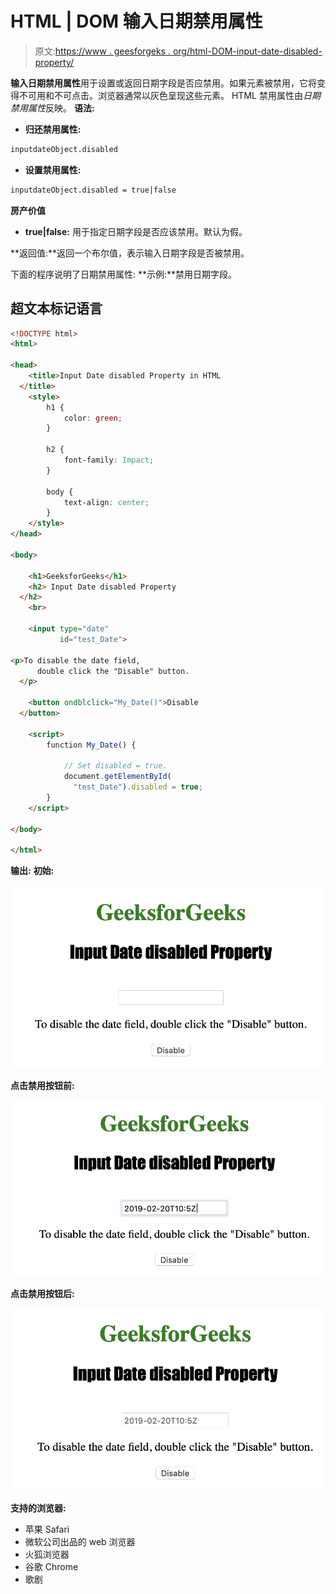 # HTML | DOM 输入日期禁用属性

> 原文:[https://www . geesforgeks . org/html-DOM-input-date-disabled-property/](https://www.geeksforgeeks.org/html-dom-input-date-disabled-property/)

**输入日期禁用属性**用于设置或返回日期字段是否应禁用。如果元素被禁用，它将变得不可用和不可点击。浏览器通常以灰色呈现这些元素。
HTML 禁用属性由*日期禁用属性*反映。
**语法:**

*   **归还禁用属性:**

```html
inputdateObject.disabled
```

*   **设置禁用属性:**

```html
inputdateObject.disabled = true|false
```

**房产价值**

*   **true|false:** 用于指定日期字段是否应该禁用。默认为假。

**返回值:**返回一个布尔值，表示输入日期字段是否被禁用。

下面的程序说明了日期禁用属性:
**示例:**禁用日期字段。

## 超文本标记语言

```html
<!DOCTYPE html>
<html>

<head>
    <title>Input Date disabled Property in HTML
  </title>
    <style>
        h1 {
            color: green;
        }

        h2 {
            font-family: Impact;
        }

        body {
            text-align: center;
        }
    </style>
</head>

<body>

    <h1>GeeksforGeeks</h1>
    <h2> Input Date disabled Property
  </h2>
    <br>

    <input type="date"
           id="test_Date">

<p>To disable the date field,
      double click the "Disable" button.
  </p>

    <button ondblclick="My_Date()">Disable
  </button>

    <script>
        function My_Date() {

            // Set disabled = true.
            document.getElementById(
              "test_Date").disabled = true;
        }
    </script>

</body>

</html>
```

**输出:**
**初始:**

![](img/fc28b5bcf02e0b191b2a9566d0ed9fdc.png)

**点击禁用按钮前:**

![](img/c11a921e62c8e91ba5f246d952570c29.png)

**点击禁用按钮后:**

![](img/c77b3ff158afe004ad2adbc82b8e7f5d.png)

**支持的浏览器:**

*   苹果 Safari
*   微软公司出品的 web 浏览器
*   火狐浏览器
*   谷歌 Chrome
*   歌剧